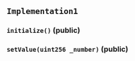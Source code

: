 ## `Implementation1`






### `initialize()` (public)





### `setValue(uint256 _number)` (public)









